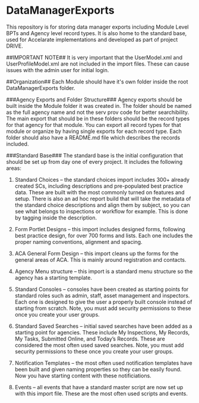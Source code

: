 # DataManagerExports
This repository is for storing data manager exports including Module Level BPTs and Agency level record types.  It is also home to the standard base, used for Accelarate implementations and developed as part of project DRIVE.

##IMPORTANT NOTE##
It is very important that the UserModel.xml and UserProfileModel.xml are not included in the import files.  These can cause issues with the admin user for initial login.

##Organization##
Each Module should have it's own folder inside the root DataManagerExports folder.  

###Agency Exports and Folder Structure###
Agency exports should be built inside the Module folder it was created in.  The folder should be named as the full agency name and not the serv prov code for better searchibility. The main export that should be in these folders should be the record types for that agency for that module.  You can export all record types for that module or organize by having single exports for each record type.  Each folder should also have a README.md file which describes the records included.

###Standard Base###
The standard base is the initial configuration that should be set up from day one of every project.  It includes the following areas:

1.	Standard Choices – the standard choices import includes 300+ already created SCs, including descriptions and pre-populated best practice data.  These are built with the most commonly turned on features and setup. There is also an ad hoc report build that will take the metadata of the standard choice descriptions and align them by subject, so you can see what belongs to inspections or workflow for example.  This is done by tagging inside the description.
	
2.	Form Portlet Designs – this import includes designed forms, following best practice design, for over 700 forms and lists.  Each one includes the proper naming conventions, alignment and spacing.

3.	ACA General Form Design – this import cleans up the forms for the general areas of ACA.  This is mainly around registration and contacts.

4.	Agency Menu structure – this import is a standard menu structure so the agency has a starting template.

5.	Standard Consoles – consoles have been created as starting points for standard roles such as admin, staff, asset management and inspectors. Each one is designed to give the user a properly built console instead of starting from scratch. Note, you must add security permissions to these once you create your user groups.

6.	Standard Saved Searches – initial saved searches have been added as a starting point for agencies.  These include My Inspections, My Records, My Tasks, Submitted Online, and Today’s Records.  These are considered the most often used saved searches.  Note, you must add security permissions to these once you create your user groups.

7.	Notification Templates – the most often used notification templates have been built and given naming properties so they can be easily found.  Now you have starting content with these notificiations.

8.	Events – all events that have a standard master script are now set up with this import file.  These are the most often used scripts and events.
